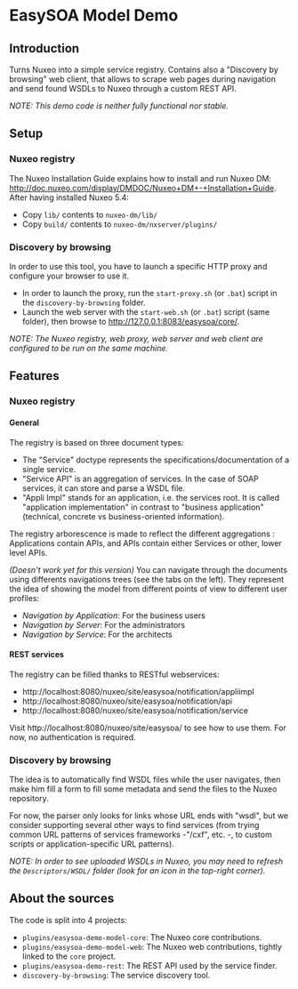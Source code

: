 # EasySOA Model Demo

## Introduction

Turns Nuxeo into a simple service registry. Contains also a "Discovery by browsing" web client, that allows to scrape web pages during navigation and send found WSDLs to Nuxeo through a custom REST API.

*NOTE: This demo code is neither fully functional nor stable.*

## Setup

### Nuxeo registry

The Nuxeo Installation Guide explains how to install and run Nuxeo DM: <http://doc.nuxeo.com/display/DMDOC/Nuxeo+DM+-+Installation+Guide>. After having installed Nuxeo 5.4:

 * Copy `lib/` contents to `nuxeo-dm/lib/`
 * Copy `build/` contents to `nuxeo-dm/nxserver/plugins/`

### Discovery by browsing

In order to use this tool, you have to launch a specific HTTP proxy and configure your browser to use it.

* In order to launch the proxy, run the `start-proxy.sh` (or `.bat`) script in the `discovery-by-browsing` folder.
* Launch the web server with the `start-web.sh` (or `.bat`) script (same folder), then browse to http://127.0.0.1:8083/easysoa/core/.

*NOTE: The Nuxeo registry, web proxy, web server and web client are configured to be run on the same machine.*

## Features

### Nuxeo registry

#### General

The registry is based on three document types:

 * The "Service" doctype represents the specifications/documentation of a single service.
 * "Service API" is an aggregation of services. In the case of SOAP services, it can store and parse a WSDL file.
 * "Appli Impl" stands for an application, i.e. the services root. It is called "application implementation" in contrast to "business application" (technical, concrete vs business-oriented information).

The registry arborescence is made to reflect the different aggregations : Applications contain APIs, and APIs contain either Services or other, lower level APIs.

_*(Doesn't work yet for this version)*_ You can navigate through the documents using differents navigations trees (see the tabs on the left). They represent the idea of showing the model from different points of view to different user profiles:

 * *Navigation by Application*: For the business users
 * *Navigation by Server*: For the administrators
 * *Navigation by Service*: For the architects

#### REST services

The registry can be filled thanks to RESTful webservices:

* http://localhost:8080/nuxeo/site/easysoa/notification/appliimpl
* http://localhost:8080/nuxeo/site/easysoa/notification/api
* http://localhost:8080/nuxeo/site/easysoa/notification/service

Visit http://localhost:8080/nuxeo/site/easysoa/ to see how to use them. For now, no authentication is required.

### Discovery by browsing

The idea is to automatically find WSDL files while the user navigates, then make him fill a form to fill some metadata and send the files to the Nuxeo repository.

For now, the parser only looks for links whose URL ends with "wsdl", but we consider supporting several other ways to find services (from trying common URL patterns of services frameworks -"/cxf", etc. -, to custom scripts or application-specific URL patterns).

*NOTE: In order to see uploaded WSDLs in Nuxeo, you may need to refresh the `Descriptors/WSDL/` folder (look for an icon in the top-right corner).*

## About the sources

The code is split into 4 projects:

 * `plugins/easysoa-demo-model-core`: The Nuxeo core contributions.
 * `plugins/easysoa-demo-model-web`: The Nuxeo web contributions, tightly linked to the `core` project.
 * `plugins/easysoa-demo-rest`: The REST API used by the service finder.
 * `discovery-by-browsing`: The service discovery tool.
